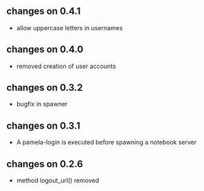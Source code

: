 ## changes on 0.4.1

* allow uppercase letters in usernames

## changes on 0.4.0

* removed creation of user accounts

## changes on 0.3.2

* bugfix in spawner

## changes on 0.3.1

* A pamela-login is executed before spawning a notebook server

## changes on 0.2.6

* method logout_url() removed

